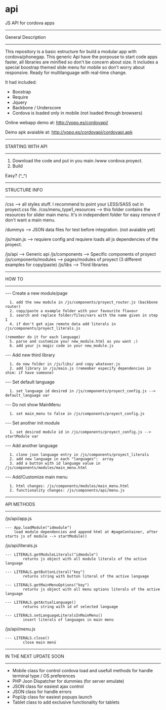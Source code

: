 api
===

JS API for cordova apps

****************************************************************************************
  General Description
****************************************************************************************

This repository is a basic estructure for build a modular app with cordova/phonegap. 
This generic Api have the porpouse to start code apps faster, all libraries are minified so don't be concern about size.
It includes a special boostrap themed slide menu for mobile so don't worry about responsive. 
Ready for multilanguage with real-time change.

It had included:
- Boostrap
- Require
- Jquery
- Backbone / Underscore
- Cordova is loaded only in mobile (not loaded through browsers)

Online webapp demo at:
http://yopo.es/cordovapi/

Demo apk avaiable at:
http://yopo.es/cordovapi/cordovapi.apk



****************************************************************************************
  STARTING WITH API
****************************************************************************************

1. Download the code and put in you main /www cordova proyect. 
2. Build

Easy? (^_^)




****************************************************************************************
  STRUCTURE INFO
****************************************************************************************


/css --> all styles stuff. I recommend to point your LESS/SASS out in proyect.css file.
/css/menu_type1_resources --> this folder contains the resources for slider main menu. 
                              It's in independent folder for easy remove if don't want a main menu.

/dummys --> JSON data files for test before integration. (not avaiable yet)

/js/main.js --> requiere config and requiere loads all js dependencies of the proyect.

/js/api --> Generic api
/js/components --> Specific components of proyect 
/js/components/modules --> pages/modules of proyect (3 different examples for copy/paste)
/js/libs --> Third libraries




****************************************************************************************
  HOW TO
****************************************************************************************

  --- Create a new module/page
   
      1. add the new module in /js/components/proyect_router.js (backbone router)
      2. copy/paste a example folder with your favourite flavour
      3. search and replace folder/files/vars with the name given in step 1
      4. if don't get ajax remote data add literals in /js/components/proyect_literals.js 
                                                                      (remember do it for each language)
      5. parse and customize your new_module.html as you want ;)
      6. add your js magic code in your new_module.js

  --- Add new third library

      1. do new folder in /js/libs/ and copy whatever.js
      2. add library in /js/main.js (remember especify dependencies in shim: if have someone)

  --- Set default language

      1. set language id desired in /js/components/proyect_config.js --> default_language var

  --- Do not show MainMenu
   
      1. set main_menu to false in /js/components/proyect_config.js
      
  --- Set another init module 

      1. set desired module id in /js/components/proyect_config.js --> startModule var
      
  --- Add another language

      1. clone json language entry in /js/components/proyect_literals
      2. add new language in each "languages":  array
      3. add a button with id language value in /js/components/modules/main_menu.html
      
  --- Add/Customize main menu

      1. html changes: /js/components/modules/main_menu.html
      2. functionality changes: /js/components/api/menu.js






****************************************************************************************
  API METHODS
****************************************************************************************
/js/api/app.js
    
    --- App.loadModule("idmodule")
        load module dependencies and append html at #pageContainer, after starts js of module --> startModule() 

/js/api/literals.js

    --- LITERALS.getModuleLiterals("idmodule")
            returns js object with all module literals of the active language
            
    --- LITERALS.getButtonLiteral("key")
            returns string with button literal of the active language
            
    --- LITERALS.getMainMenuOptions("key")
            returns js object with all menu options literals of the active language
            
    --- LITERALS.getActualLanguage()
            returns string with id of selected language
    
    --- LITERALS.setLanguageLiteralsInMainMenu()
            insert literals of languages in main menu
        
  
/js/api/menu.js
    
    --- LITERALS.close()
            close main menú
            




****************************************************************************************
  IN THE NEXT UPDATE SOON
****************************************************************************************
- Mobile class for control cordova load and usefull methods for handle terminal type / OS preferences
- PHP Json Dispatcher for dummies (for server emulate)
- JSON class for easiest ajax control
- JSON class for handle errors
- PopUp class for easiest popups launch
- Tablet class to add exclusive functionality for tablets





    


